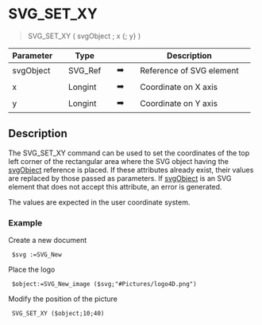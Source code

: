 <!-- SVG_SET_XY ( objectID ; x ; y )
 -> objectID (Text)
 -> x (Real)
 -> y (Real)-->
# SVG_SET_XY

> SVG_SET_XY ( svgObject ; x {; y} )

| Parameter |     | Type |     |     |     | Description |     |
| --- | --- | --- | --- | --- | --- | --- | --- |
| svgObject |     | SVG_Ref |     | ➡️ |     | Reference of SVG element |     |
| x   |     | Longint |     | ➡️ |     | Coordinate on X axis |     |
| y   |     | Longint |     | ➡️ |     | Coordinate on Y axis |     |

## Description

The SVG_SET_XY command can be used to set the coordinates of the top left corner of the rectangular area where the SVG object having the [svgObject](# "Reference of SVG element") reference is placed. If these attributes already exist, their values are replaced by those passed as parameters. If [svgObject](# "Reference of SVG element") is an SVG element that does not accept this attribute, an error is generated.

The values are expected in the user coordinate system.

### Example  

Create a new document 

```4d
 $svg :=SVG_New  
```
 
Place the logo 

```4d
 $object:=SVG_New_image ($svg;"#Pictures/logo4D.png") 
```

Modify the position of the picture

```4d
 SVG_SET_XY ($object;10;40)
```